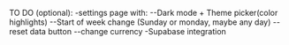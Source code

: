 TO DO (optional):
-settings page with:
--Dark mode + Theme picker(color highlights)
--Start of week change (Sunday or monday, maybe any day)
--reset data button
--change currency
-Supabase integration

